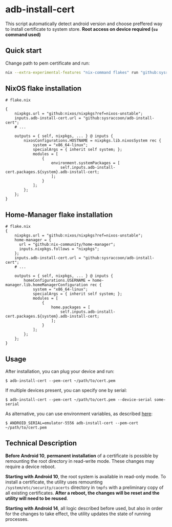 # adb-install-cert

This script automatically detect android version and choose preffered way to install certificate to system store.
**Root access on device required (`su` command used)**

## Quick start

Change path to pem certificate and run:

```sh
nix --extra-experimental-features "nix-command flakes" run "github:sysraccoon/adb-install-cert" -- --pem-cert ~/path/to/cert.pem
```

## NixOS flake installation

```
# flake.nix

{
    nixpkgs.url = "github:nixos/nixpkgs?ref=nixos-unstable";
    inputs.adb-install-cert.url = "github:sysraccoon/adb-install-cert";
    # ...

    outputs = { self, nixpkgs, ... } @ inputs {
        nixosConfigurations.HOSTNAME = nixpkgs.lib.nixosSystem rec {
            system = "x86_64-linux";
            specialArgs = { inherit self system; };
            modules = [
                {
                    environment.systemPackages = [
                        self.inputs.adb-install-cert.packages.${system}.adb-install-cert;
                    ];
                }
            ];
        };
    };
}
```

## Home-Manager flake installation

```
# flake.nix
{   
    nixpkgs.url = "github:nixos/nixpkgs?ref=nixos-unstable";
    home-manager = {
      url = "github:nix-community/home-manager";
      inputs.nixpkgs.follows = "nixpkgs";
    };
    inputs.adb-install-cert.url = "github:sysraccoon/adb-install-cert";
    # ...

    outputs = { self, nixpkgs, ... } @ inputs {
        homeConfigurations.USERNAME = home-manager.lib.homeManagerConfiguration rec {
            system = "x86_64-linux";
            specialArgs = { inherit self system; };
            modules = [
                {
                    home.packages = [
                        self.inputs.adb-install-cert.packages.${system}.adb-install-cert;
                    ];
                }
            ];
        };
    };
}

```

## Usage

After installation, you can plug your device and run:

```
$ adb-install-cert --pem-cert ~/path/to/cert.pem
```

If multiple devices present, you can specify one by serial:

```
$ adb-install-cert --pem-cert ~/path/to/cert.pem --device-serial some-serial
```

As alternative, you can use environment variables, as described [here](https://github.com/openatx/adbutils?tab=readme-ov-file#environment):

```
$ ANDROID_SERIAL=emulator-5556 adb-install-cert --pem-cert ~/path/to/cert.pem
```

## Technical Description

**Before Android 10**, **permanent installation** of a certificate is possible by remounting the root directory in read-write mode. These changes may require a device reboot.

**Starting with Android 10**, the root system is available in read-only mode. To install a certificate, the utility uses remounting `/system/etc/security/cacerts` directory in `tmpfs` with a preliminary copy of all existing certificates. **After a reboot, the changes will be reset and the utility will need to be reused**.

**Starting with Android 14**, all logic described before used, but also in order for the changes to take effect, the utility updates the state of running processes.
